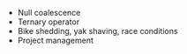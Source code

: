 * Null coalescence
* Ternary operator
* Bike shedding, yak shaving, race conditions
* Project management
